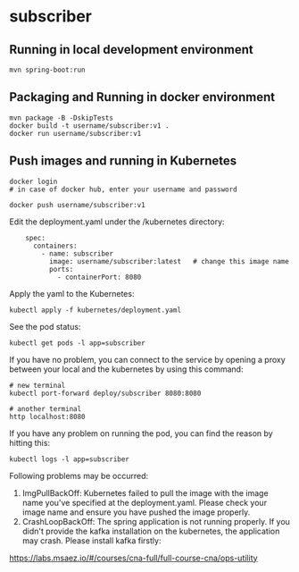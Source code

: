 # subscriber

## Running in local development environment

```
mvn spring-boot:run
```

## Packaging and Running in docker environment

```
mvn package -B -DskipTests
docker build -t username/subscriber:v1 .
docker run username/subscriber:v1
```

## Push images and running in Kubernetes

```
docker login 
# in case of docker hub, enter your username and password

docker push username/subscriber:v1
```

Edit the deployment.yaml under the /kubernetes directory:
```
    spec:
      containers:
        - name: subscriber
          image: username/subscriber:latest   # change this image name
          ports:
            - containerPort: 8080

```

Apply the yaml to the Kubernetes:
```
kubectl apply -f kubernetes/deployment.yaml
```

See the pod status:
```
kubectl get pods -l app=subscriber
```

If you have no problem, you can connect to the service by opening a proxy between your local and the kubernetes by using this command:
```
# new terminal
kubectl port-forward deploy/subscriber 8080:8080

# another terminal
http localhost:8080
```

If you have any problem on running the pod, you can find the reason by hitting this:
```
kubectl logs -l app=subscriber
```

Following problems may be occurred:

1. ImgPullBackOff:  Kubernetes failed to pull the image with the image name you've specified at the deployment.yaml. Please check your image name and ensure you have pushed the image properly.
1. CrashLoopBackOff: The spring application is not running properly. If you didn't provide the kafka installation on the kubernetes, the application may crash. Please install kafka firstly:

https://labs.msaez.io/#/courses/cna-full/full-course-cna/ops-utility


